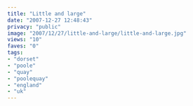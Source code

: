 ```yaml
---
title: "Little and large"
date: "2007-12-27 12:48:43"
privacy: "public"
image: "2007/12/27/little-and-large/little-and-large.jpg"
views: "10"
faves: "0"
tags:
- "dorset"
- "poole"
- "quay"
- "poolequay"
- "england"
- "uk"
---
```


